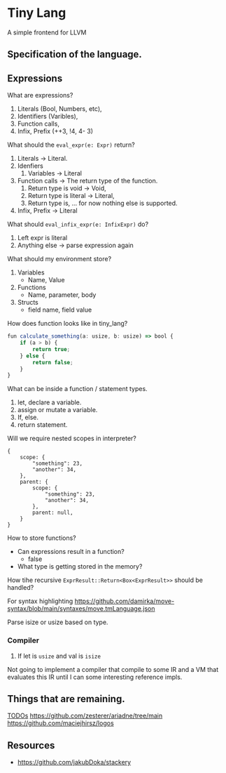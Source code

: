 # Tiny Lang

A simple frontend for LLVM

## Specification of the language.

## Expressions

What are expressions?

1. Literals (Bool, Numbers, etc),
2. Identifiers (Varibles),
3. Function calls,
4. Infix, Prefix (++3, !4, 4- 3)

What should the `eval_expr(e: Expr)` return?

1. Literals -> Literal.
2. Idenfiers
   1. Variables -> Literal
3. Function calls -> The return type of the function.
   1. Return type is void -> Void,
   2. Return type is literal -> Literal,
   3. Return type is, ... for now nothing else is supported.
4. Infix, Prefix -> Literal

What should `eval_infix_expr(e: InfixExpr)` do?

1. Left expr is literal
2. Anything else -> parse expression again

What should my environment store?

1. Variables
   - Name, Value
2. Functions
   - Name, parameter, body
3. Structs
   - field name, field value

How does function looks like in tiny_lang?

```ts
fun calculate_something(a: usize, b: usize) => bool {
    if (a > b) {
        return true;
    } else {
        return false;
    }
}
```

What can be inside a function / statement types.

1. let, declare a variable.
2. assign or mutate a variable.
3. If, else.
4. return statement.

Will we require nested scopes in interpreter?

```
{
    scope: {
        "something": 23,
        "another": 34,
    },
    parent: {
        scope: {
            "something": 23,
            "another": 34,
        },
        parent: null,
    }
}
```

How to store functions?

- Can expressions result in a function?
  - false
- What type is getting stored in the memory?

How tihe recursive `ExprResult::Return<Box<ExprResult>>` should be handled?

For syntax highlighting
https://github.com/damirka/move-syntax/blob/main/syntaxes/move.tmLanguage.json

Parse isize or usize based on type.

### Compiler

1. If let is `usize` and val is `isize`

Not going to implement a compiler that compile to some IR and a VM that evaluates this IR until I can some interesting reference impls.

## Things that are remaining.

[TODOs](./TODO.md)
https://github.com/zesterer/ariadne/tree/main
https://github.com/maciejhirsz/logos

## Resources

- https://github.com/jakubDoka/stackery
